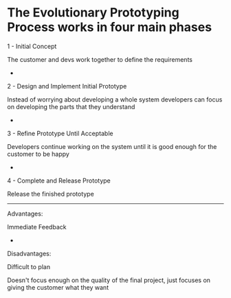 # The Evolutionary Prototyping Process works in four main phases


1 - Initial Concept

The customer and devs work together to define the requirements

-

2 - Design and Implement Initial Prototype

Instead of worrying about developing a whole system developers can focus on developing the parts that they understand

-

3 - Refine Prototype Until Acceptable

Developers continue working on the system until it is good enough for the customer to be happy

-

4 - Complete and Release Prototype

Release the finished prototype

***

Advantages:

Immediate Feedback

-

Disadvantages:

Difficult to plan

Doesn't focus enough on the quality of the final project, just focuses on giving the customer what they want
